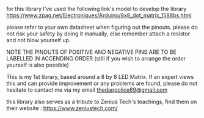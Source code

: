for this library I've used the following link's model to develop the library
https://www.zpag.net/Electroniques/Arduino/8x8_dot_matrix_1588bs.html

please refer to your own datasheet when figuring out the pinouts.
please do not risk your safety by doing it manually, else remember attach a resistor and not blow yourself up.

NOTE THE PINOUTS OF POSITIVE AND NEGATIVE PINS ARE TO BE LABELLED IN ACCENDING ORDER
(still if you wish to arrange the order yourself is also possible)

This is my 1st library, based around a 8 by 8 LED Matrix.
If an expert views this and can provide improvement or any problems are found, please do not hesitate to cantact me via my email thedappolice69@gmail.com

this library also serves as a tribute to Zenius Tech's teachings, find them on their website : https://www.zeniustech.com/
